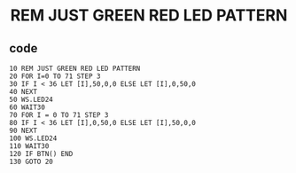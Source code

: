 <h1 align="center">REM JUST GREEN RED LED PATTERN</h1>

## code

```
10 REM JUST GREEN RED LED PATTERN
20 FOR I=0 TO 71 STEP 3
30 IF I < 36 LET [I],50,0,0 ELSE LET [I],0,50,0
40 NEXT
50 WS.LED24
60 WAIT30
70 FOR I = 0 TO 71 STEP 3
80 IF I < 36 LET [I],0,50,0 ELSE LET [I],50,0,0
90 NEXT
100 WS.LED24
110 WAIT30
120 IF BTN() END
130 GOTO 20
```
